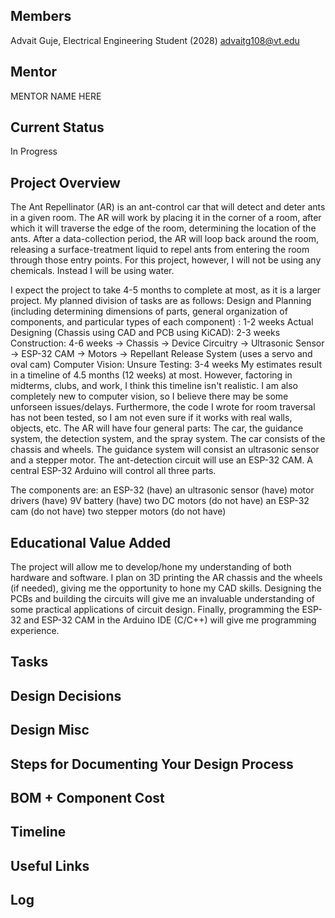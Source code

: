 ## Members
Advait Guje, Electrical Engineering Student (2028)
advaitg108@vt.edu

## Mentor
MENTOR NAME HERE

## Current Status
In Progress
## Project Overview

The Ant Repellinator (AR) is an ant-control car that will detect and deter ants in a given room. The AR will work by placing it in the corner of a room, after which it will traverse the edge of the room, determining the location of the ants. After a data-collection period, the AR will loop back around the room, releasing a surface-treatment liquid to repel ants from entering the room through those entry points. For this project, however, I will not be using any chemicals. Instead I will be using water.

<timeline>
I expect the project to take 4-5 months to complete at most, as it is a larger project. My planned division of tasks are as follows:
Design and Planning (including determining dimensions of parts, general organization of components, and particular types of each component) : 1-2 weeks
Actual Designing (Chassis using CAD and PCB using KiCAD): 2-3 weeks
Construction: 4-6 weeks
-> Chassis
-> Device Circuitry
    -> Ultrasonic Sensor
    -> ESP-32 CAM
    -> Motors
-> Repellant Release System (uses a servo and oval cam)
Computer Vision: Unsure
Testing: 3-4 weeks
  
<delays>
My estimates result in a timeline of 4.5 months (12 weeks) at most. However, factoring in midterms, clubs, and work, I think this timeline isn't realistic. I am also completely new to computer vision, so I believe there may be some unforseen issues/delays. Furthermore, the code I wrote for room traversal has not been tested, so I am not even sure if it works with real walls, objects, etc.

<components>
The AR will have four general parts: The car, the guidance system, the detection system, and the spray system. The car consists of the chassis and wheels. The guidance system will consist an ultrasonic sensor and a stepper motor. The ant-detection circuit will use an ESP-32 CAM. A central ESP-32 Arduino will control all three parts. 

The components are:
an ESP-32 (have)
an ultrasonic sensor (have)
motor drivers (have)
9V battery (have)
two DC motors (do not have)
an ESP-32 cam (do not have) 
two stepper motors (do not have)

## Educational Value Added

The project will allow me to develop/hone my understanding of both hardware and software. I plan on 3D printing the AR chassis and the wheels (if needed), giving me the opportunity to hone my CAD skills. Designing the PCBs and building the circuits will give me an invaluable understanding of some practical applications of circuit design. Finally, programming the ESP-32 and ESP-32 CAM in the Arduino IDE (C/C++) will give me programming experience. 

## Tasks

<!-- Your Text Here. You may work with your mentor on this later when they are assigned -->

## Design Decisions

<!-- Your Text Here. You may work with your mentor on this later when they are assigned -->

## Design Misc

<!-- Your Text Here. You may work with your mentor on this later when they are assigned -->

## Steps for Documenting Your Design Process

<!-- Your Text Here. You may work with your mentor on this later when they are assigned -->

## BOM + Component Cost

<!-- Your Text Here. You may work with your mentor on this later when they are assigned -->

## Timeline

<!-- Your Text Here. You may work with your mentor on this later when they are assigned -->

## Useful Links

<!-- Your Text Here. You may work with your mentor on this later when they are assigned -->

## Log

<!-- Your Text Here. You may work with your mentor on this later when they are assigned -->




